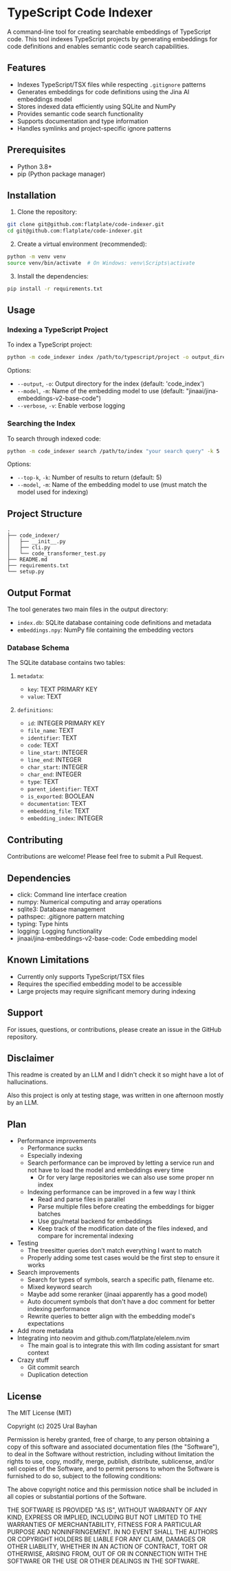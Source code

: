 # TypeScript Code Indexer

A command-line tool for creating searchable embeddings of TypeScript code. This tool indexes TypeScript projects by generating embeddings for code definitions and enables semantic code search capabilities.

## Features

- Indexes TypeScript/TSX files while respecting `.gitignore` patterns
- Generates embeddings for code definitions using the Jina AI embeddings model
- Stores indexed data efficiently using SQLite and NumPy
- Provides semantic code search functionality
- Supports documentation and type information
- Handles symlinks and project-specific ignore patterns

## Prerequisites

- Python 3.8+
- pip (Python package manager)

## Installation

1. Clone the repository:
```bash
git clone git@github.com:flatplate/code-indexer.git
cd git@github.com:flatplate/code-indexer.git
```

2. Create a virtual environment (recommended):
```bash
python -m venv venv
source venv/bin/activate  # On Windows: venv\Scripts\activate
```

3. Install the dependencies:
```bash
pip install -r requirements.txt
```

## Usage

### Indexing a TypeScript Project

To index a TypeScript project:

```bash
python -m code_indexer index /path/to/typescript/project -o output_directory
```

Options:
- `--output`, `-o`: Output directory for the index (default: 'code_index')
- `--model`, `-m`: Name of the embedding model to use (default: "jinaai/jina-embeddings-v2-base-code")
- `--verbose`, `-v`: Enable verbose logging

### Searching the Index

To search through indexed code:

```bash
python -m code_indexer search /path/to/index "your search query" -k 5
```

Options:
- `--top-k`, `-k`: Number of results to return (default: 5)
- `--model`, `-m`: Name of the embedding model to use (must match the model used for indexing)

## Project Structure

```
.
├── code_indexer/
│   ├── __init__.py
│   ├── cli.py
│   └── code_transformer_test.py
├── README.md
├── requirements.txt
└── setup.py
```

## Output Format

The tool generates two main files in the output directory:
- `index.db`: SQLite database containing code definitions and metadata
- `embeddings.npy`: NumPy file containing the embedding vectors

### Database Schema

The SQLite database contains two tables:

1. `metadata`:
   - `key`: TEXT PRIMARY KEY
   - `value`: TEXT

2. `definitions`:
   - `id`: INTEGER PRIMARY KEY
   - `file_name`: TEXT
   - `identifier`: TEXT
   - `code`: TEXT
   - `line_start`: INTEGER
   - `line_end`: INTEGER
   - `char_start`: INTEGER
   - `char_end`: INTEGER
   - `type`: TEXT
   - `parent_identifier`: TEXT
   - `is_exported`: BOOLEAN
   - `documentation`: TEXT
   - `embedding_file`: TEXT
   - `embedding_index`: INTEGER

## Contributing

Contributions are welcome! Please feel free to submit a Pull Request.

## Dependencies

- click: Command line interface creation
- numpy: Numerical computing and array operations
- sqlite3: Database management
- pathspec: .gitignore pattern matching
- typing: Type hints
- logging: Logging functionality
- jinaai/jina-embeddings-v2-base-code: Code embedding model

## Known Limitations

- Currently only supports TypeScript/TSX files
- Requires the specified embedding model to be accessible
- Large projects may require significant memory during indexing

## Support

For issues, questions, or contributions, please create an issue in the GitHub repository.

## Disclaimer

This readme is created by an LLM and I didn't check it so might have a lot of hallucinations.

Also this project is only at testing stage, was written in one afternoon mostly by an LLM.

## Plan

- Performance improvements
    - Performance sucks
    - Especially indexing
    - Search performance can be improved by letting a service run and not have to load the model and embeddings every time
        - Or for very large repositories we can also use some proper nn index
    - Indexing performance can be improved in a few way I think
        - Read and parse files in parallel
        - Parse multiple files before creating the embeddings for bigger batches
        - Use gpu/metal backend for embeddings
        - Keep track of the modification date of the files indexed, and compare for incremental indexing
- Testing
    - The treesitter queries don't match everything I want to match
    - Properly adding some test cases would be the first step to ensure it works
- Search improvements
    - Search for types of symbols, search a specific path, filename etc.
    - Mixed keyword search
    - Maybe add some reranker (jinaai apparently has a good model)
    - Auto document symbols that don't have a doc comment for better indexing performance
    - Rewrite queries to better align with the embedding model's expectations
- Add more metadata
- Integrating into neovim and github.com/flatplate/elelem.nvim
    - The main goal is to integrate this with llm coding assistant for smart context
- Crazy stuff   
    - Git commit search
    - Duplication detection

## License

The MIT License (MIT)

Copyright (c) 2025 Ural Bayhan

Permission is hereby granted, free of charge, to any person obtaining a copy of this software and associated documentation files (the "Software"), to deal in the Software without restriction, including without limitation the rights to use, copy, modify, merge, publish, distribute, sublicense, and/or sell copies of the Software, and to permit persons to whom the Software is furnished to do so, subject to the following conditions:

The above copyright notice and this permission notice shall be included in all copies or substantial portions of the Software.

THE SOFTWARE IS PROVIDED "AS IS", WITHOUT WARRANTY OF ANY KIND, EXPRESS OR IMPLIED, INCLUDING BUT NOT LIMITED TO THE WARRANTIES OF MERCHANTABILITY, FITNESS FOR A PARTICULAR PURPOSE AND NONINFRINGEMENT. IN NO EVENT SHALL THE AUTHORS OR COPYRIGHT HOLDERS BE LIABLE FOR ANY CLAIM, DAMAGES OR OTHER LIABILITY, WHETHER IN AN ACTION OF CONTRACT, TORT OR OTHERWISE, ARISING FROM, OUT OF OR IN CONNECTION WITH THE SOFTWARE OR THE USE OR OTHER DEALINGS IN THE SOFTWARE.

